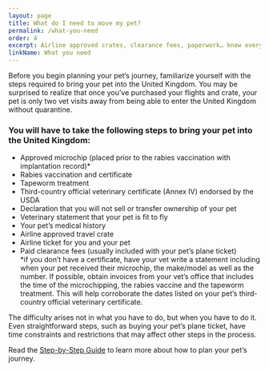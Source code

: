 ```yaml
---
layout: page
title: What do I need to move my pet?
permalink: /what-you-need
order: 4
excerpt: Airline approved crates, clearance fees, paperwork… know everything you’ll need to move your pet overseas
linkName: What you need
---
```


Before you begin planning your pet’s journey, familiarize yourself with the steps required to bring your pet into the United Kingdom.  You may be surprised to realize that once you’ve purchased your flights and crate, your pet is only two vet visits away from being able to enter the United Kingdom without quarantine.
<h3>You will have to take the following steps to bring your pet into the United Kingdom:</h3>
<ul class="bold-list">
	<li>Approved microchip (placed prior to the rabies vaccination with implantation record)*</li>
	<li>Rabies vaccination and certificate</li>
	<li>Tapeworm treatment</li>
	<li>Third-country official veterinary certificate (Annex IV) endorsed by the USDA</li>
	<li>Declaration that you will not sell or transfer ownership of your pet</li>
	<li>Veterinary statement that your pet is fit to fly</li>
	<li>Your pet’s medical history</li>
	<li>Airline approved travel crate</li>
	<li>Airline ticket for you and your pet</li>
	<li>Paid clearance fees (usually included with your pet’s plane ticket)</li>
	<div class="subscript">
		*if you don’t have a certificate, have your vet write a statement including when your pet received their microchip, the make/model as well as the number.  If possible, obtain invoices from your vet’s office that includes the time of the microchipping, the rabies vaccine and the tapeworm treatment.  This will help corroborate the dates listed on your pet’s third-country official veterinary certificate. 
	</div>
</ul>

The difficulty arises not in what you have to do, but when you have to do it.  Even straightforward steps, such as buying your pet’s plane ticket, have time constraints and restrictions that may affect other steps in the process.  

Read the <a href="/step-by-step-walkthrough">Step-by-Step Guide</a> to learn more about how to plan your pet’s journey.